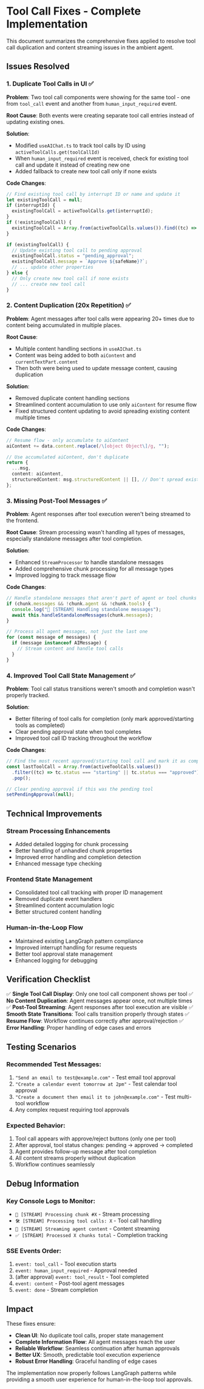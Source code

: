 # Tool Call Fixes - Complete Implementation

This document summarizes the comprehensive fixes applied to resolve tool call duplication and content streaming issues in the ambient agent.

## Issues Resolved

### 1. Duplicate Tool Calls in UI ✅
**Problem**: Two tool call components were showing for the same tool - one from `tool_call` event and another from `human_input_required` event.

**Root Cause**: Both events were creating separate tool call entries instead of updating existing ones.

**Solution**: 
- Modified `useAIChat.ts` to track tool calls by ID using `activeToolCalls.get(toolCallId)`
- When `human_input_required` event is received, check for existing tool call and update it instead of creating new one
- Added fallback to create new tool call only if none exists

**Code Changes**:
```typescript
// Find existing tool call by interrupt ID or name and update it
let existingToolCall = null;
if (interruptId) {
  existingToolCall = activeToolCalls.get(interruptId);
}
if (!existingToolCall) {
  existingToolCall = Array.from(activeToolCalls.values()).find((tc) => tc.name === safeName);
}

if (existingToolCall) {
  // Update existing tool call to pending approval
  existingToolCall.status = "pending_approval";
  existingToolCall.message = `Approve ${safeName}?`;
  // ... update other properties
} else {
  // Only create new tool call if none exists
  // ... create new tool call
}
```

### 2. Content Duplication (20x Repetition) ✅
**Problem**: Agent messages after tool calls were appearing 20+ times due to content being accumulated in multiple places.

**Root Cause**: 
- Multiple content handling sections in `useAIChat.ts`
- Content was being added to both `aiContent` and `currentTextPart.content`
- Then both were being used to update message content, causing duplication

**Solution**:
- Removed duplicate content handling sections
- Streamlined content accumulation to use only `aiContent` for resume flow
- Fixed structured content updating to avoid spreading existing content multiple times

**Code Changes**:
```typescript
// Resume flow - only accumulate to aiContent
aiContent += data.content.replace(/\[object Object\]/g, "");

// Use accumulated aiContent, don't duplicate
return {
  ...msg,
  content: aiContent,
  structuredContent: msg.structuredContent || [], // Don't spread existing
};
```

### 3. Missing Post-Tool Messages ✅
**Problem**: Agent responses after tool execution weren't being streamed to the frontend.

**Root Cause**: Stream processing wasn't handling all types of messages, especially standalone messages after tool completion.

**Solution**:
- Enhanced `StreamProcessor` to handle standalone messages
- Added comprehensive chunk processing for all message types
- Improved logging to track message flow

**Code Changes**:
```typescript
// Handle standalone messages that aren't part of agent or tool chunks
if (chunk.messages && !chunk.agent && !chunk.tools) {
  console.log("📝 [STREAM] Handling standalone messages");
  await this.handleStandaloneMessages(chunk.messages);
}

// Process all agent messages, not just the last one
for (const message of messages) {
  if (message instanceof AIMessage) {
    // Stream content and handle tool calls
  }
}
```

### 4. Improved Tool Call State Management ✅
**Problem**: Tool call status transitions weren't smooth and completion wasn't properly tracked.

**Solution**:
- Better filtering of tool calls for completion (only mark approved/starting tools as completed)
- Clear pending approval state when tool completes
- Improved tool call ID tracking throughout the workflow

**Code Changes**:
```typescript
// Find the most recent approved/starting tool call and mark it as completed
const lastToolCall = Array.from(activeToolCalls.values())
  .filter((tc) => tc.status === "starting" || tc.status === "approved")
  .pop();

// Clear pending approval if this was the pending tool
setPendingApproval(null);
```

## Technical Improvements

### Stream Processing Enhancements
- Added detailed logging for chunk processing
- Better handling of unhandled chunk properties
- Improved error handling and completion detection
- Enhanced message type checking

### Frontend State Management
- Consolidated tool call tracking with proper ID management
- Removed duplicate event handlers
- Streamlined content accumulation logic
- Better structured content handling

### Human-in-the-Loop Flow
- Maintained existing LangGraph pattern compliance
- Improved interrupt handling for resume requests
- Better tool approval state management
- Enhanced logging for debugging

## Verification Checklist

✅ **Single Tool Call Display**: Only one tool call component shows per tool
✅ **No Content Duplication**: Agent messages appear once, not multiple times
✅ **Post-Tool Streaming**: Agent responses after tool execution are visible
✅ **Smooth State Transitions**: Tool calls transition properly through states
✅ **Resume Flow**: Workflow continues correctly after approval/rejection
✅ **Error Handling**: Proper handling of edge cases and errors

## Testing Scenarios

### Recommended Test Messages:
1. `"Send an email to test@example.com"` - Test email tool approval
2. `"Create a calendar event tomorrow at 2pm"` - Test calendar tool approval  
3. `"Create a document then email it to john@example.com"` - Test multi-tool workflow
4. Any complex request requiring tool approvals

### Expected Behavior:
1. Tool call appears with approve/reject buttons (only one per tool)
2. After approval, tool status changes: pending → approved → completed
3. Agent provides follow-up message after tool completion
4. All content streams properly without duplication
5. Workflow continues seamlessly

## Debug Information

### Key Console Logs to Monitor:
- `🔄 [STREAM] Processing chunk #X` - Stream processing
- `🛠️ [STREAM] Processing tool calls: X` - Tool call handling
- `📝 [STREAM] Streaming agent content` - Content streaming
- `✅ [STREAM] Processed X chunks total` - Completion tracking

### SSE Events Order:
1. `event: tool_call` - Tool execution starts
2. `event: human_input_required` - Approval needed
3. (after approval) `event: tool_result` - Tool completed
4. `event: content` - Post-tool agent messages
5. `event: done` - Stream completion

## Impact

These fixes ensure:
- **Clean UI**: No duplicate tool calls, proper state management
- **Complete Information Flow**: All agent messages reach the user
- **Reliable Workflow**: Seamless continuation after human approvals
- **Better UX**: Smooth, predictable tool execution experience
- **Robust Error Handling**: Graceful handling of edge cases

The implementation now properly follows LangGraph patterns while providing a smooth user experience for human-in-the-loop tool approvals.
